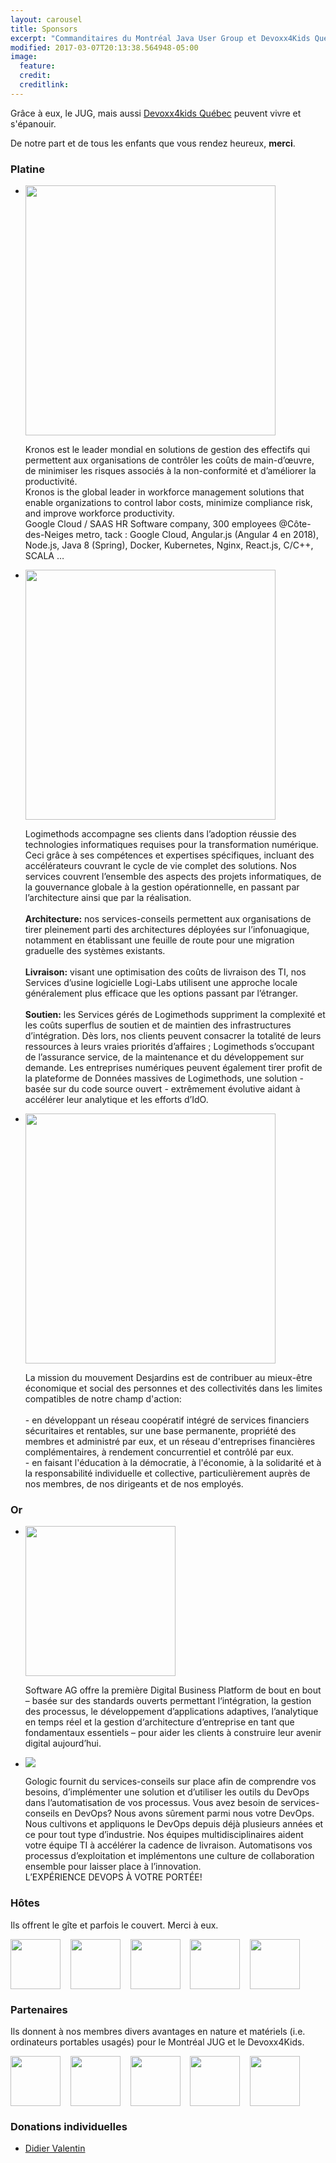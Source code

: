 ```yaml
---
layout: carousel
title: Sponsors
excerpt: "Commanditaires du Montréal Java User Group et Devoxx4Kids Québec"
modified: 2017-03-07T20:13:38.564948-05:00
image:
  feature:
  credit:
  creditlink:
---
```


Grâce à eux, le JUG, mais aussi <a href="http://www.devoxx4kids.org/quebec/" target="_blank">Devoxx4kids Québec</a> peuvent 
vivre et s'épanouir.
 
De notre part et de tous les enfants que vous rendez heureux, **merci**.

### Platine

  <div class="platineSlider flexslider">
    <ul class="slides">
      <li>
        <a href="https://www.kronos.ca/" title="Kronos" target="_blank">
          <img src="{{ site.url }}/images/sponsors/kronos.jpg" width="400px" style="vertical-align: top;">
        </a>
        <p class="flex-caption">
          Kronos est le leader mondial en solutions de gestion des effectifs qui permettent aux organisations de contrôler les coûts de main-d’œuvre, de minimiser les risques associés à la non-conformité et d’améliorer la productivité.
          <br>
          Kronos is the global leader in workforce management solutions that enable organizations to control labor costs, minimize compliance risk, and improve workforce productivity.
          <br>
          Google Cloud / SAAS HR Software company, 300 employees @Côte-des-Neiges metro, tack : Google Cloud, Angular.js (Angular 4 en 2018), Node.js, Java 8 (Spring), Docker, Kubernetes, Nginx, React.js, C/C++, SCALA …
        </p>
      </li>
      <li>
        <a href="http://logimethods.com/" title="Logimethods" target="_blank">
          <img src="{{ site.url }}/images/sponsors/logimethods.jpg" width="400px" style="vertical-align: top;">
        </a>
        <p class="flex-caption">
          Logimethods accompagne ses clients dans l’adoption réussie des technologies informatiques requises pour la transformation numérique.
          Ceci grâce à ses compétences et expertises spécifiques, incluant des accélérateurs couvrant le cycle de vie complet des solutions.
          Nos services couvrent l’ensemble des aspects des projets informatiques, de la gouvernance globale à la gestion opérationnelle, en passant par l’architecture ainsi que par la réalisation.
          <br><br><b>Architecture:</b> nos services-conseils permettent aux organisations de tirer pleinement parti des architectures déployées sur l’infonuagique, notamment en établissant une feuille de route pour une migration graduelle des systèmes existants.
          <br><br><b>Livraison:</b> visant une optimisation des coûts de livraison des TI, nos Services d’usine logicielle Logi-Labs utilisent une approche locale généralement plus efficace que les options passant par l’étranger.
          <br><br><b>Soutien:</b> les Services gérés de Logimethods suppriment la complexité et les coûts superflus de soutien et de maintien des infrastructures d’intégration. Dès lors, nos clients peuvent consacrer la totalité de leurs ressources à leurs vraies priorités d’affaires ; Logimethods s’occupant de l’assurance service, de la maintenance et du développement sur demande.  Les entreprises numériques peuvent également tirer profit de la plateforme de Données massives de Logimethods, une solution - basée sur du code source ouvert - extrêmement évolutive aidant à accélérer leur analytique et les efforts d’IdO.
        </p>
      </li>
      <li>
        <a href="https://www.desjardins.com/fr/votre_caisse/accueil.jsp?transit=81520184" title="Caisse Desjardins de l'Administration et des Services publics" target="_blank">
          <img src="{{ site.url }}/images/sponsors/desjardins.jpg" width="400px" style="vertical-align: top;">
        </a>
        <p class="flex-caption">
          La mission du mouvement Desjardins est de contribuer au mieux-être économique et social des personnes et des collectivités dans les limites compatibles de notre champ d'action:
          <br>
          <br>- en développant un réseau coopératif intégré de services financiers sécuritaires et rentables, sur une base permanente, propriété des membres et administré par eux, et un réseau d'entreprises financières complémentaires, à rendement concurrentiel et contrôlé par eux.
          <br>- en faisant l'éducation à la démocratie, à l'économie, à la solidarité et à la responsabilité individuelle et collective, particulièrement auprès de nos membres, de nos dirigeants et de nos employés.
        </p>
      </li>
    </ul>
  </div>
      

 
### Or

   <div class="orSlider flexslider">
    <ul class="slides">
      <li>
        <a href="https://softwareag.com" title="Software AG" target="_blank">
          <img src="{{ site.url }}/images/sponsors/sag.png" width="240px" style="vertical-align: top;">
        </a>
        <p>
        Software AG offre la première Digital Business Platform de bout en bout – basée sur des standards ouverts permettant l‘intégration, la gestion des processus, le développement d’applications adaptives, l’analytique en temps réel 
        et la gestion d‘architecture d’entreprise en tant que fondamentaux essentiels – pour aider les clients à construire leur avenir digital aujourd’hui.
        </p>
      </li>
      <li>
        <a href="http://www.gologic.ca/" title="Gologic" target="_blank">
          <img src="{{ site.url }}/images/sponsors/gologic.png" >
        </a>
        <p class="flex-caption">
          Gologic fournit du services-conseils sur place afin de comprendre vos besoins, d’implémenter une solution et d’utiliser les outils du DevOps dans l’automatisation de vos processus.  Vous avez besoin de services-conseils en DevOps? Nous avons sûrement parmi nous votre DevOps. Nous cultivons et appliquons le DevOps depuis déjà plusieurs années et ce pour tout type d’industrie. Nos équipes multidisciplinaires aident votre équipe TI à accélérer la cadence de livraison.  Automatisons vos processus d’exploitation et implémentons une culture de collaboration ensemble pour laisser place à l’innovation.<br/>
          L’EXPÉRIENCE DEVOPS À VOTRE PORTÉE!
        </p>         
      </li>
    </ul>
  </div>

### Hôtes

Ils offrent le gîte et parfois le couvert. Merci à eux.

<a href="https://www.oracle.com/" title="Oracle" target="_blank"><img src="/images/sponsors/oracle.gif" width="80px" style="vertical-align: top;"></a>
&nbsp;&nbsp;
<a href="http://hybris.com/" title="SAP Hybris" target="_blank"><img src="/images/sponsors/saphybris.png" width="80px" style="vertical-align: top;"></a>
&nbsp;&nbsp;
<a href="http://ulule.ca/" title="Ulule" target="_blank"><img src="/images/sponsors/ulule.jpg" width="80px" style="vertical-align: top;"></a>
&nbsp;&nbsp;
<a href="https://fr.shopify.ca/" title="Shopify" target="_blank"><img src="/images/sponsors/shopify.png" width="80px" style="vertical-align: top;"></a>
&nbsp;&nbsp;
<a href="http://notman.org/" title="Notman House" target="_blank"><img src="/images/sponsors/notman.png" width="80px" style="vertical-align: top;"></a>

### Partenaires

Ils donnent à nos membres divers avantages en nature et matériels (i.e. ordinateurs portables usagés) pour le Montréal JUG et le Devoxx4Kids.

<a href="http://www.cgi.com/" title="CGI" target="_blank"><img src="/images/sponsors/cgi.png" width="80px" style="vertical-align: top;"></a>
&nbsp;&nbsp;
<a href="http://www.testatoo.org/" title="Ovea / testatoo" target="_blank"><img src="/images/sponsors/ovea.png" width="80px" style="vertical-align: top;"></a>
&nbsp;&nbsp;
<a href="https://www.jetbrains.com/" title="JetBrains" target="_blank"><img src="/images/sponsors/jetbrains.png" width="80px" style="vertical-align: top;"></a>
&nbsp;&nbsp;
<a href="http://www.normandin-beaudry.ca/" title="Normandin Beaudry" target="_blank"><img src="/images/sponsors/nb.png" width="80px" style="vertical-align: top;"></a>
&nbsp;&nbsp;
<a href="https://devnexus.com/" title="DevNexus" target="_blank"><img src="/images/sponsors/devnexus.png" width="80px" style="vertical-align: top;"></a>

### Donations individuelles

* [Didier Valentin](https://www.docommerce.me/index.html)
